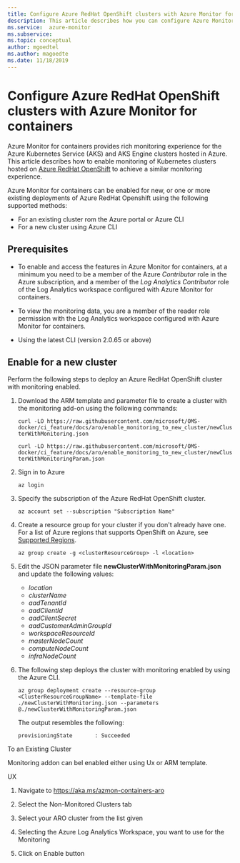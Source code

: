 ```yaml
---
title: Configure Azure RedHat OpenShift clusters with Azure Monitor for containers | Microsoft Docs
description: This article describes how you can configure Azure Monitor for containers to monitor Kubernetes clusters hosted on Azure RedHat OpenShift.
ms.service:  azure-monitor
ms.subservice: 
ms.topic: conceptual
author: mgoedtel
ms.author: magoedte
ms.date: 11/18/2019
---
```


# Configure Azure RedHat OpenShift clusters with Azure Monitor for containers

Azure Monitor for containers provides rich monitoring experience for the Azure Kubernetes Service (AKS) and AKS Engine clusters hosted in Azure. This article describes how to enable monitoring of Kubernetes clusters hosted on [Azure RedHat OpenShift](../../openshift/intro-openshift.md) to achieve a similar monitoring experience.

Azure Monitor for containers can be enabled for new, or one or more existing deployments of Azure RedHat Openshift using the following supported methods:

- For an existing cluster rom the Azure portal or Azure CLI
- For a new cluster using Azure CLI 

## Prerequisites

- To enable and access the features in Azure Monitor for containers, at a minimum you need to be a member of the Azure *Contributor* role in the Azure subscription, and a member of the *Log Analytics Contributor* role of the Log Analytics workspace configured with Azure Monitor for containers.

- To view the monitoring data, you are a member of the reader role permission with the Log Analytics workspace configured with Azure Monitor for containers.

- Using the latest CLI (version 2.0.65 or above)

## Enable for a new cluster

Perform the following steps to deploy an Azure RedHat OpenShift cluster with monitoring enabled. 

1. Download the ARM template and parameter file to create a cluster with the monitoring add-on using the following commands:

    `curl -LO https://raw.githubusercontent.com/microsoft/OMS-docker/ci_feature/docs/aro/enable_monitoring_to_new_cluster/newClusterWithMonitoring.json`

    `curl -LO https://raw.githubusercontent.com/microsoft/OMS-docker/ci_feature/docs/aro/enable_monitoring_to_new_cluster/newClusterWithMonitoringParam.json` 

2. Sign in to Azure 

    ```azurecli
    az login    
    ```

3. Specify the subscription of the Azure RedHat OpenShift cluster.

    ```azurecli
    az account set --subscription "Subscription Name"  
    ```
 
4. Create a resource group for your cluster if you don't already have one. For a list of Azure regions that supports OpenShift on Azure, see [Supported Regions](../../openshift/supported-resources.md#azure-regions). 

    ```azurecli
    az group create -g <clusterResourceGroup> -l <location> 
    ```

5. Edit the JSON parameter file **newClusterWithMonitoringParam.json** and update the following values:

    - *location*
    - *clusterName*
    - *aadTenantId*
    - *aadClientId*
    - *aadClientSecret* 
    - *aadCustomerAdminGroupId* 
    - *workspaceResourceId*
    - *masterNodeCount*
    - *computeNodeCount*
    - *infraNodeCount*

6. The following step deploys the cluster with monitoring enabled by using the Azure CLI. 

    ```azurecli
    az group deployment create --resource-group <ClusterResourceGroupName> --template-file ./newClusterWithMonitoring.json --parameters @./newClusterWithMonitoringParam.json 
    ```
 
    The output resembles the following:

    ```azurecli
    provisioningState       : Succeeded
    ```



To an Existing Cluster 

Monitoring addon can bel enabled either using Ux or ARM template. 

 

UX 

 

1. Navigate to https://aka.ms/azmon-containers-aro 

2. Select the Non-Monitored Clusters tab 
3. Select your ARO cluster from the list given 
4. Selecting the Azure Log Analytics Workspace, you want to use for the Monitoring 
5. Click on Enable button 

 